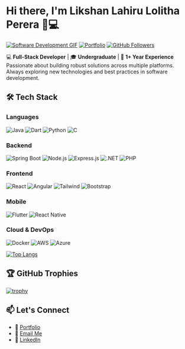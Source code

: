 # Hi there, I'm Likshan Lahiru Lolitha Perera 👨💻
[![Software Development GIF](https://media.giphy.com/media/v1.Y2lkPTc5MGI3NjExZ2RwN2JxYXlmaG1wZzB6cGJ5d2VmbGd1d3lvbW9pZzV0N3d2d3N6MyZlcD12MV9pbnRlcm5hbF9naWZfYnlfaWQmY3Q9Zw/qgQUggAC3Pfv687qPC/giphy.gif)](https://likshanlahiru.netlify.app/)
[![Portfolio](https://img.shields.io/badge/Portfolio-FF7139?style=flat&logo=google-chrome&logoColor=white)](https://likshanlahiru.netlify.app/)
[![GitHub Followers](https://img.shields.io/github/followers/yourusername?label=Follow&style=social)](https://github.com/yourusername)

💻 **Full-Stack Developer** | 🎓 **Undergraduate** | 🚀 **1+ Year Experience**  
Passionate about building robust solutions across multiple platforms. Always exploring new technologies and best practices in software development.

## 🛠️ Tech Stack

### **Languages**
![Java](https://img.shields.io/badge/Java-ED8B00?style=flat&logo=openjdk&logoColor=white)
![Dart](https://img.shields.io/badge/Dart-0175C2?style=flat&logo=dart&logoColor=white)
![Python](https://img.shields.io/badge/Python-3776AB?style=flat&logo=python&logoColor=white)
![C](https://img.shields.io/badge/C-00599C?style=flat&logo=c&logoColor=white)

### **Backend**
![Spring Boot](https://img.shields.io/badge/Spring_Boot-6DB33F?style=flat&logo=springboot&logoColor=white)
![Node.js](https://img.shields.io/badge/Node.js-339933?style=flat&logo=nodedotjs&logoColor=white)
![Express.js](https://img.shields.io/badge/Express.js-000000?style=flat&logo=express&logoColor=white)
![.NET](https://img.shields.io/badge/.NET-512BD4?style=flat&logo=dotnet&logoColor=white)
![PHP](https://img.shields.io/badge/PHP-777BB4?style=flat&logo=php&logoColor=white)

### **Frontend**
![React](https://img.shields.io/badge/React-20232A?style=flat&logo=react&logoColor=61DAFB)
![Angular](https://img.shields.io/badge/Angular-DD0031?style=flat&logo=angular&logoColor=white)
![Tailwind](https://img.shields.io/badge/Tailwind_CSS-38B2AC?style=flat&logo=tailwind-css&logoColor=white)
![Bootstrap](https://img.shields.io/badge/Bootstrap-7952B3?style=flat&logo=bootstrap&logoColor=white)

### **Mobile**
![Flutter](https://img.shields.io/badge/Flutter-02569B?style=flat&logo=flutter&logoColor=white)
![React Native](https://img.shields.io/badge/React_Native-20232A?style=flat&logo=react&logoColor=61DAFB)

### **Cloud & DevOps**
![Docker](https://img.shields.io/badge/Docker-2496ED?style=flat&logo=docker&logoColor=white)
![AWS](https://img.shields.io/badge/AWS-232F3E?style=flat&logo=amazonaws&logoColor=white)
![Azure](https://img.shields.io/badge/Azure-0089D6?style=flat&logo=microsoftazure&logoColor=white)



[![Top Langs](https://github-readme-stats.vercel.app/api/top-langs/?username=yourusername&layout=compact&theme=radical)](https://github.com/yourusername)

## 🏆 GitHub Trophies
[![trophy](https://github-profile-trophy.vercel.app/?username=yourusername&theme=onedark&row=2&column=4)](https://github.com/ryo-ma/github-profile-trophy)

## 📫 Let's Connect
- 🔗 [Portfolio](https://likshanlahiru.netlify.app/)
- 📧 [Email Me](mailto:lahiru212001@gmail.com)
- 💼 [LinkedIn](https://www.linkedin.com/in/likshan-lahiru/) 


